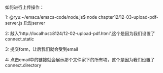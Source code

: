 如何进行上传操作：

   1: @ryu:~/emacs/emacs-code/node.js$ node chapter12/12-03-upload-pdf-server.js 启动server
   
   2: 敲入'http://localhost:8124/12-02-upload-pdf.html',这个是因为我们设置了connect.static
   
   3: 提交form，让后我们就会受到email
   
   4: 点击email中的链接就会展示那个文件家下的所有项，这个是因为我们设置了connect.directory
